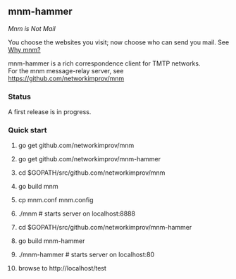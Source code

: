 ## mnm-hammer

_Mnm is Not Mail_

You choose the websites you visit; now choose who can send you mail.
See [Why mnm?](https://github.com/networkimprov/mnm/blob/master/Rationale.md)

mnm-hammer is a rich correspondence client for TMTP networks.  
For the mnm message-relay server, see https://github.com/networkimprov/mnm

### Status

A first release is in progress.

### Quick start

1. go get github.com/networkimprov/mnm

1. go get github.com/networkimprov/mnm-hammer

1. cd $GOPATH/src/github.com/networkimprov/mnm

1. go build mnm

1. cp mnm.conf mnm.config

1. ./mnm # starts server on localhost:8888

1. cd $GOPATH/src/github.com/networkimprov/mnm-hammer

1. go build mnm-hammer

1. ./mnm-hammer # starts server on localhost:80

1. browse to http://localhost/test
